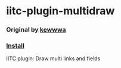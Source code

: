 # iitc-plugin-multidraw

### Original by [kewwwa](https://github.com/kewwwa/iitc-plugin-multidraw)

### [Install](https://github.com/Loskir/iitc-plugins/raw/master/multi-draw/multi-draw.user.js)

IITC plugin: Draw multi links and fields
